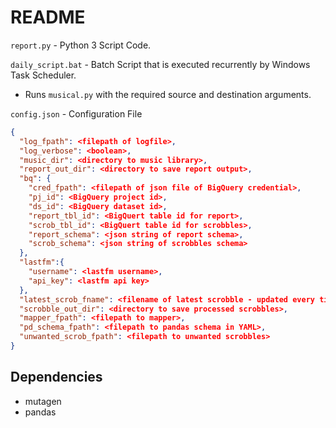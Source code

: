 

# README

`report.py` - Python 3 Script Code.

`daily_script.bat` - Batch Script that is executed recurrently by Windows Task Scheduler. 

- Runs `musical.py` with the required source and destination arguments.

`config.json` - Configuration File
```json
{
  "log_fpath": <filepath of logfile>,
  "log_verbose": <boolean>,
  "music_dir": <directory to music library>,
  "report_out_dir": <directory to save report output>,
  "bq": {
    "cred_fpath": <filepath of json file of BigQuery credential>,
    "pj_id": <BigQuery project id>,
    "ds_id": <BigQuery dataset id>,
    "report_tbl_id": <BigQuert table id for report>,
    "scrob_tbl_id": <BigQuert table id for scrobbles>,
    "report_schema": <json string of report schema>,
    "scrob_schema": <json string of scrobbles schema>
  },
  "lastfm":{
    "username": <lastfm username>,
    "api_key": <lastfm api key>
  },
  "latest_scrob_fname": <filename of latest scrobble - updated every time program is ran; no need to edit manually>,
  "scrobble_out_dir": <directory to save processed scrobbles>,
  "mapper_fpath": <filepath to mapper>,
  "pd_schema_fpath": <filepath to pandas schema in YAML>,
  "unwanted_scrob_fpath": <filepath to unwanted scrobbles>
}
```





## Dependencies 

- mutagen
- pandas

